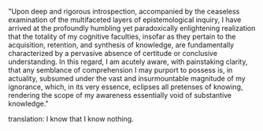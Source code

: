 "Upon deep and rigorous introspection, accompanied by the ceaseless examination of the multifaceted layers of epistemological inquiry, I have arrived at the profoundly humbling yet paradoxically enlightening realization that the totality of my cognitive faculties, insofar as they pertain to the acquisition, retention, and synthesis of knowledge, are fundamentally characterized by a pervasive absence of certitude or conclusive understanding. In this regard, I am acutely aware, with painstaking clarity, that any semblance of comprehension I may purport to possess is, in actuality, subsumed under the vast and insurmountable magnitude of my ignorance, which, in its very essence, eclipses all pretenses of knowing, rendering the scope of my awareness essentially void of substantive knowledge."

translation: I know that I know nothing.